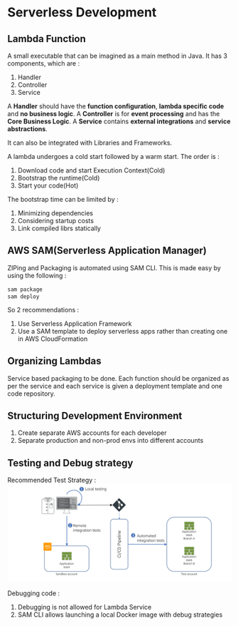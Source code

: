 # Serverless Development
 
## Lambda Function

A small executable that can be imagined as a main method in Java.
It has 3 components, which are :

1. Handler
2. Controller
3. Service

A **Handler** should have the **function configuration**, **lambda specific code** and **no business logic**. A **Controller** is for **event processing** and has the **Core Business Logic**. A **Service** contains **external integrations** and **service abstractions**.

It can also be integrated with Libraries and Frameworks. 

A lambda undergoes a cold start followed by a warm start. The order is :

1. Download code and start Execution Context(Cold)
2. Bootstrap the runtime(Cold)
3. Start your code(Hot)


The bootstrap time can be limited by : 

1. Minimizing dependencies
2. Considering startup costs
3. Link compiled librs statically

## AWS SAM(Serverless Application Manager)

ZIPing and Packaging is automated using SAM CLI.
This is made easy by using the following : 

```
sam package
sam deploy
```

So 2 recommendations : 

1. Use Serverless Application Framework
2. Use a SAM template to deploy serverless apps rather than creating one in AWS CloudFormation

## Organizing Lambdas

Service based packaging to be done. Each function should be organized as per the service and each service is given a deployment template and one code repository.

## Structuring Development Environment

1. Create separate AWS accounts for each developer
2. Separate production and non-prod envs into different accounts

## Testing and Debug strategy

Recommended Test Strategy :
![Recommended Test Pipeline](test_recommended.png)

Debugging code : 

1. Debugging is not allowed for Lambda Service
2. SAM CLI allows launching a local Docker image with debug strategies
